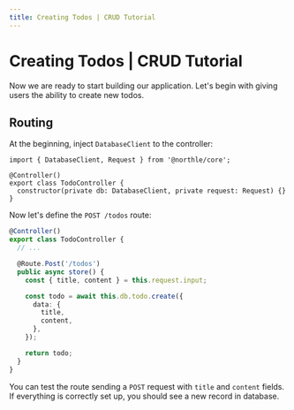 ```yaml
---
title: Creating Todos | CRUD Tutorial
---
```


# Creating Todos | CRUD Tutorial

Now we are ready to start building our application. Let's begin with giving users the ability to create new todos.

## Routing

At the beginning, inject `DatabaseClient` to the controller:

```ts{1,5}
import { DatabaseClient, Request } from '@northle/core';

@Controller()
export class TodoController {
  constructor(private db: DatabaseClient, private request: Request) {}
}
```

Now let's define the `POST /todos` route:

```ts
@Controller()
export class TodoController {
  // ...

  @Route.Post('/todos')
  public async store() {
    const { title, content } = this.request.input;

    const todo = await this.db.todo.create({
      data: {
        title,
        content,
      },
    });

    return todo;
  }
}
```

You can test the route sending a `POST` request with `title` and `content` fields. If everything is correctly set up, you should see a new record in database.
